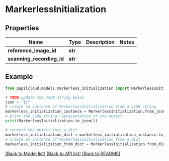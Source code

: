 # MarkerlessInitialization


## Properties

Name | Type | Description | Notes
------------ | ------------- | ------------- | -------------
**reference_image_id** | **str** |  | 
**scanning_recording_id** | **str** |  | 

## Example

```python
from pupilcloud.models.markerless_initialization import MarkerlessInitialization

# TODO update the JSON string below
json = "{}"
# create an instance of MarkerlessInitialization from a JSON string
markerless_initialization_instance = MarkerlessInitialization.from_json(json)
# print the JSON string representation of the object
print(MarkerlessInitialization.to_json())

# convert the object into a dict
markerless_initialization_dict = markerless_initialization_instance.to_dict()
# create an instance of MarkerlessInitialization from a dict
markerless_initialization_from_dict = MarkerlessInitialization.from_dict(markerless_initialization_dict)
```
[[Back to Model list]](../README.md#documentation-for-models) [[Back to API list]](../README.md#documentation-for-api-endpoints) [[Back to README]](../README.md)


